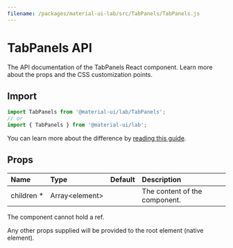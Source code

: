 ```yaml
---
filename: /packages/material-ui-lab/src/TabPanels/TabPanels.js
---
```


<!--- This documentation is automatically generated, do not try to edit it. -->

# TabPanels API

<p class="description">The API documentation of the TabPanels React component. Learn more about the props and the CSS customization points.</p>

## Import

```js
import TabPanels from '@material-ui/lab/TabPanels';
// or
import { TabPanels } from '@material-ui/lab';
```

You can learn more about the difference by [reading this guide](/guides/minimizing-bundle-size/).





## Props

| Name | Type | Default | Description |
|:-----|:-----|:--------|:------------|
| <span class="prop-name required">children&nbsp;*</span> | <span class="prop-type">Array&lt;element&gt;</span> |  | The content of the component. |

The component cannot hold a ref.

Any other props supplied will be provided to the root element (native element).

